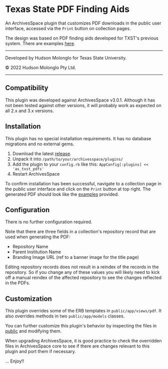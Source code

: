 # Texas State PDF Finding Aids

An ArchivesSpace plugin that customizes PDF downloads in the public user
interface, accessed via the `Print` button on collection pages.

The design was based on PDF finding aids developed for TXST's previous
system. There are examples [here](examples).

----
Developed by Hudson Molonglo for Texas State University.

&copy; 2022 Hudson Molonglo Pty Ltd.

----


## Compatibility

This plugin was developed against ArchivesSpace v3.0.1. Although it has not
been tested against other versions, it will probably work as expected on all
2.x and 3.x versions.


## Installation

This plugin has no special installation requirements. It has no database
migrations and no external gems.

1.  Download the latest [release](../../releases).
2.  Unpack it into `/path/to/your/archivesspace/plugins/`
3.  Add the plugin to your `config.rb` like this: `AppConfig[:plugins] << 'as_txst_pdfs'`
4.  Restart ArchivesSpace

To confirm installation has been successful, navigate to a collection page in
the public user interface and click on the `Print` button at top right. The
generated PDF should look like the [examples](examples) provided.


## Configuration

There is no further configuration required.

Note that there are three fields in a collection's repository record that are
used when generating the PDF:

  - Repository Name
  - Parent Institution Name
  - Branding Image URL (ref to a banner image for the title page)

Editing repository records does not result in a reindex of the records in the
repository. So if you change any of these values you will likely need to kick
off a manual reindex of the affected repository to see the changes reflected in
the PDFs.


## Customization

This plugin overrides some of the ERB templates in `public/app/views/pdf`.
It also overrides methods in two `public/app/models` classes.

You can further customize this plugin's behavior by inspecting the files in
[public](public) and modifying them.

When upgrading ArchivesSpace, it is good practice to check the overridden files
in ArchivesSpace core to see if there are changes relevant to this plugin and
port them if necessary.

... Enjoy!!
